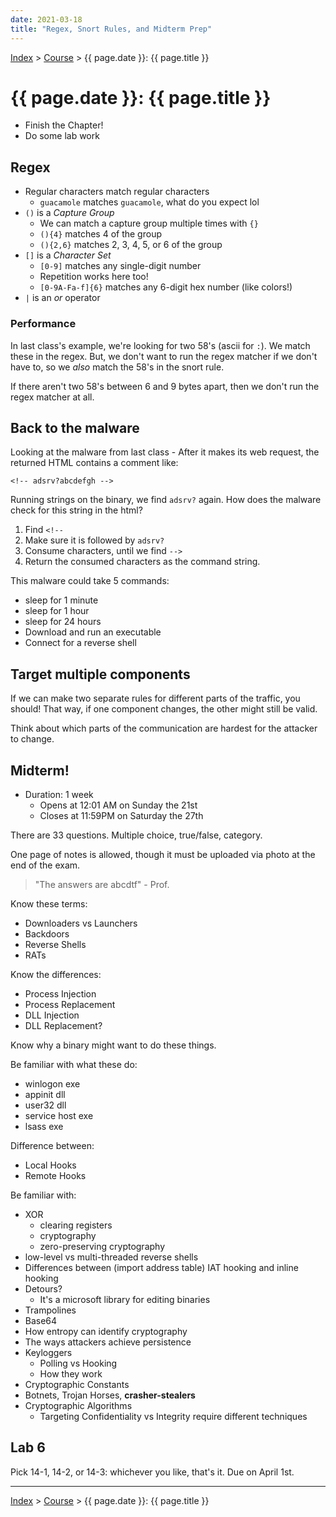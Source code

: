 ```yaml
---
date: 2021-03-18
title: "Regex, Snort Rules, and Midterm Prep"
---
```


[Index](../../../index.md) > [Course](./index.md) > {{ page.date }}: {{ page.title }}

# {{ page.date }}: {{ page.title }}

- Finish the Chapter!
- Do some lab work

## Regex

- Regular characters match regular characters
    - `guacamole` matches `guacamole`, what do you expect lol
- `()` is a *Capture Group*
    - We can match a capture group multiple times with `{}`
    - `(){4}` matches 4 of the group
    - `(){2,6}` matches 2, 3, 4, 5, or 6 of the group
- `[]` is a *Character Set*
    - `[0-9]` matches any single-digit number
    - Repetition works here too!
    - `[0-9A-Fa-f]{6}` matches any 6-digit hex number (like colors!)
- `|` is an *or* operator

### Performance

In last class's example, we're looking for two 58's (ascii for `:`). We match these in the regex. But, we don't want to run the regex matcher if we don't have to, so we *also* match the 58's in the snort rule.

If there aren't two 58's between 6 and 9 bytes apart, then we don't run the regex matcher at all.

## Back to the malware

Looking at the malware from last class - After it makes its web request, the returned HTML contains a comment like:

```
<!-- adsrv?abcdefgh -->
```

Running strings on the binary, we find `adsrv?` again. How does the malware check for this string in the html?

1. Find `<!--`
2. Make sure it is followed by `adsrv?`
2. Consume characters, until we find `-->`
2. Return the consumed characters as the command string.

This malware could take 5 commands:

- sleep for 1 minute
- sleep for 1 hour
- sleep for 24 hours
- Download and run an executable
- Connect for a reverse shell

## Target multiple components

If we can make two separate rules for different parts of the traffic, you should! That way, if one component changes, the other might still be valid.

Think about which parts of the communication are hardest for the attacker to change.

## Midterm!

- Duration: 1 week
    - Opens at 12:01 AM on Sunday the 21st
    - Closes at 11:59PM on Saturday the 27th

There are 33 questions. Multiple choice, true/false, category.

One page of notes is allowed, though it must be uploaded via photo at the end of the exam.

> "The answers are abcdtf" - Prof.

Know these terms:

- Downloaders vs Launchers
- Backdoors
- Reverse Shells
- RATs

Know the differences:

- Process Injection
- Process Replacement
- DLL Injection
- DLL Replacement?

Know why a binary might want to do these things.

Be familiar with what these do:

- winlogon exe
- appinit dll
- user32 dll
- service host exe
- lsass exe

Difference between:

- Local Hooks
- Remote Hooks

Be familiar with:

- XOR
    - clearing registers
    - cryptography
    - zero-preserving cryptography
- low-level vs multi-threaded reverse shells
- Differences between (import address table) IAT hooking and inline hooking
- Detours?
    - It's a microsoft library for editing binaries
- Trampolines
- Base64
- How entropy can identify cryptography
- The ways attackers achieve persistence
- Keyloggers
    - Polling vs Hooking
    - How they work
- Cryptographic Constants
- Botnets, Trojan Horses, **crasher-stealers**
- Cryptographic Algorithms
    - Targeting Confidentiality vs Integrity require different techniques

## Lab 6

Pick 14-1, 14-2, or 14-3: whichever you like, that's it. Due on April 1st.

---

[Index](../../../index.md) > [Course](./index.md) > {{ page.date }}: {{ page.title }}
